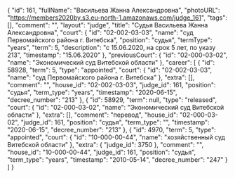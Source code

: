 {
    "id": 161,
    "fullName": "Васильева Жанна Александровна",
    "photoURL": "https://members2020by.s3.eu-north-1.amazonaws.com/judge_161",
    "tags": [],
    "comment": "",
    "layout": "judge",
    "title": "Судья Васильева Жанна Александровна",
    "court": {
        "id": "02-002-03-03",
        "name": "суд Первомайского района г. Витебска",
        "position": "судья",
        "termType": "years",
        "term": 5,
        "description": "c 15.06.2020, на срок 5 лет, по указу 213",
        "timestamp": "15.06.2020"
    },
    "previousCourt": {
        "id": "02-000-03-02",
        "name": "Экономический суд Витебской области"
    },
    "career": [
        {
            "id": 58928,
            "term": 5,
            "type": "appointed",
            "court": {
                "id": "02-002-03-03",
                "name": "суд Первомайского района г. Витебска"
            },
            "extra": [],
            "comment": "",
            "house_id": "02-002-03-03",
            "judge_id": 161,
            "position": "судья",
            "term_type": "years",
            "timestamp": "2020-06-15",
            "decree_number": "213"
        },
        {
            "id": 58929,
            "term": null,
            "type": "released",
            "court": {
                "id": "02-000-03-02",
                "name": "Экономический суд Витебской области"
            },
            "extra": [],
            "comment": "перевод",
            "house_id": "02-000-03-02",
            "judge_id": 161,
            "position": "судья",
            "term_type": "",
            "timestamp": "2020-06-15",
            "decree_number": "213"
        },
        {
            "id": 4970,
            "term": 5,
            "type": "appointed",
            "court": {
                "id": "10-000-00-44",
                "name": "хозяйственный суд Витебской области"
            },
            "extra": {
                "judge_id": 3750
            },
            "comment": "",
            "house_id": "10-000-00-44",
            "judge_id": 161,
            "position": "судья",
            "term_type": "years",
            "timestamp": "2010-05-14",
            "decree_number": "247"
        }
    ]
}